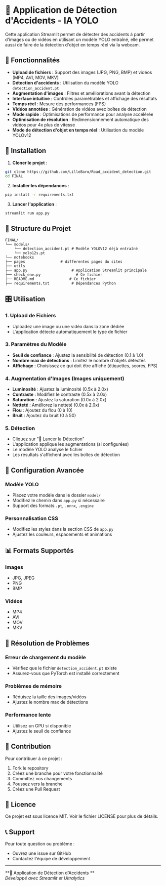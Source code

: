 # 🚨 Application de Détection d'Accidents - IA YOLO

Cette application Streamlit permet de détecter des accidents à partir d'images ou de vidéos en utilisant un modèle YOLO entraîné, elle permet aussi de faire de la detection d'objet en temps réel via la webcam.

## 🎯 Fonctionnalités

- **Upload de fichiers** : Support des images (JPG, PNG, BMP) et vidéos (MP4, AVI, MOV, MKV)
- **Détection d'accidents** : Utilisation du modèle YOLO `detection_accident.pt`
- **Augmentation d'images** : Filtres et améliorations avant la détection
- **Interface intuitive** : Contrôles paramétrables et affichage des résultats
- **Temps réel** : Mesure des performances (FPS)
- **Vidéos annotées** : Génération de vidéos avec boîtes de détection
- **Mode rapide** : Optimisations de performance pour analyse accélérée
- **Optimisation de résolution** : Redimensionnement automatique des vidéos pour 4x plus de vitesse
- **Mode de détection d'objet en temps réel** : Utilisation du modèle YOLOv12


## 🚀 Installation

1. **Cloner le projet** :
```bash
git clone https://github.com/LilleBaro/Road_accident_detection.git
cd FINAL
```

2. **Installer les dépendances** :
```bash
pip install -r requirements.txt
```

3. **Lancer l'application** :
```bash
streamlit run app.py
```

## 📁 Structure du Projet

```
FINAL/
└── models/
    └── detection_accident.pt # Modèle YOLOV12 déjà entraîné
    └── yolo12s.pt
└── notebooks
├── pages                # differentes pages du sites 
├── utils            
├── app.py                    # Application Streamlit principale
├── check_env.py                # Ce fichier
├── README.md                # Ce fichier
├── requirements.txt          # Dépendances Python
```

## 🎛️ Utilisation

### 1. Upload de Fichiers
- Uploadez une image ou une vidéo dans la zone dédiée
- L'application détecte automatiquement le type de fichier



### 3. Paramètres du Modèle
- **Seuil de confiance** : Ajustez la sensibilité de détection (0.1 à 1.0)
- **Nombre max de détections** : Limitez le nombre d'objets détectés
- **Affichage** : Choisissez ce qui doit être affiché (étiquettes, scores, FPS)

### 4. Augmentation d'Images (Images uniquement)
- **Luminosité** : Ajustez la luminosité (0.5x à 2.0x)
- **Contraste** : Modifiez le contraste (0.5x à 2.0x)
- **Saturation** : Ajustez la saturation (0.0x à 2.0x)
- **Netteté** : Améliorez la netteté (0.0x à 2.0x)
- **Flou** : Ajoutez du flou (0 à 10)
- **Bruit** : Ajoutez du bruit (0 à 50)

### 5. Détection
- Cliquez sur "🚀 Lancer la Détection"
- L'application applique les augmentations (si configurées)
- Le modèle YOLO analyse le fichier
- Les résultats s'affichent avec les boîtes de détection

## 🔧 Configuration Avancée

### Modèle YOLO
- Placez votre modèle dans le dossier `model/`
- Modifiez le chemin dans `app.py` si nécessaire
- Support des formats `.pt`, `.onnx`, `.engine`

### Personnalisation CSS
- Modifiez les styles dans la section CSS de `app.py`
- Ajustez les couleurs, espacements et animations

## 📊 Formats Supportés

### Images
- JPG, JPEG
- PNG
- BMP

### Vidéos
- MP4
- AVI
- MOV
- MKV

## 🚨 Résolution de Problèmes

### Erreur de chargement du modèle
- Vérifiez que le fichier `detection_accident.pt` existe
- Assurez-vous que PyTorch est installé correctement

### Problèmes de mémoire
- Réduisez la taille des images/vidéos
- Ajustez le nombre max de détections

### Performance lente
- Utilisez un GPU si disponible
- Ajustez le seuil de confiance

## 🤝 Contribution

Pour contribuer à ce projet :
1. Fork le repository
2. Créez une branche pour votre fonctionnalité
3. Committez vos changements
4. Poussez vers la branche
5. Créez une Pull Request

## 📄 Licence

Ce projet est sous licence MIT. Voir le fichier LICENSE pour plus de détails.

## 📞 Support

Pour toute question ou problème :
- Ouvrez une issue sur GitHub
- Contactez l'équipe de développement

---

**🚨 Application de Détection d'Accidents **  
*Développé avec Streamlit et Ultralytics*
